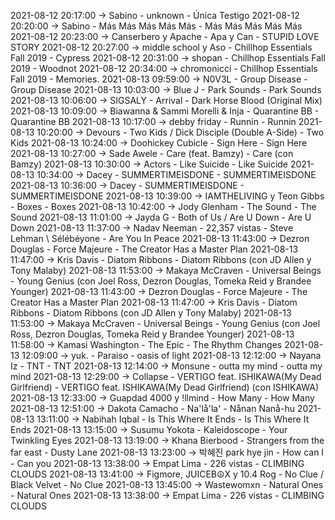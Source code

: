 2021-08-12 20:17:00 -> Sabino - unknown - Única Testigo
2021-08-12 20:20:00 -> Sabino - Más Más Más Más Más - Más Más Más Más Más
2021-08-12 20:23:00 -> Canserbero y Apache - Apa y Can - STUPID LOVE STORY
2021-08-12 20:27:00 -> middle school y Aso - Chillhop Essentials Fall 2019 - Cypress
2021-08-12 20:31:00 -> shopan - Chillhop Essentials Fall 2019 - Woodnot
2021-08-12 20:34:00 -> chromonicci - Chillhop Essentials Fall 2019 - Memories.
2021-08-13 09:59:00 -> N0V3L - Group Disease - Group Disease
2021-08-13 10:03:00 -> Blue J - Park Sounds - Park Sounds
2021-08-13 10:06:00 -> SIGSALY - Arrival - Dark Horse Blood (Original Mix)
2021-08-13 10:09:00 -> Biawanna & Sammi Morelli & Inja - Quarantine BB - Quarantine BB
2021-08-13 10:17:00 -> debby friday - Runnin - Runnin
2021-08-13 10:20:00 -> Devours - Two Kids / Dick Disciple (Double A-Side) - Two Kids
2021-08-13 10:24:00 -> Doohickey Cubicle - Sign Here - Sign Here
2021-08-13 10:27:00 -> Sade Awele - Care (feat. Bamzy) - Care (con Bamzy)
2021-08-13 10:30:00 -> Actors - Like Suicide - Like Suicide
2021-08-13 10:34:00 -> Dacey - SUMMERTIMEISDONE - SUMMERTIMEISDONE
2021-08-13 10:36:00 -> Dacey - SUMMERTIMEISDONE - SUMMERTIMEISDONE
2021-08-13 10:39:00 -> IAMTHELIVING y Teon Gibbs - Boxes - Boxes
2021-08-13 10:42:00 -> Jody Glenham - The Sound - The Sound
2021-08-13 11:01:00 -> Jayda G - Both of Us / Are U Down - Are U Down
2021-08-13 11:37:00 -> Nadav Neeman - 22,357 vistas - Steve Lehman \ Sélébéyone - Are You In Peace
2021-08-13 11:43:00 -> Dezron Douglas - Force Majeure - The Creator Has a Master Plan
2021-08-13 11:47:00 -> Kris Davis - Diatom Ribbons - Diatom Ribbons (con JD Allen y Tony Malaby)
2021-08-13 11:53:00 -> Makaya McCraven - Universal Beings - Young Genius (con Joel Ross, Dezron Douglas, Tomeka Reid y Brandee Younger)
2021-08-13 11:43:00 -> Dezron Douglas - Force Majeure - The Creator Has a Master Plan
2021-08-13 11:47:00 -> Kris Davis - Diatom Ribbons - Diatom Ribbons (con JD Allen y Tony Malaby)
2021-08-13 11:53:00 -> Makaya McCraven - Universal Beings - Young Genius (con Joel Ross, Dezron Douglas, Tomeka Reid y Brandee Younger)
2021-08-13 11:58:00 -> Kamasi Washington - The Epic - The Rhythm Changes
2021-08-13 12:09:00 -> yuk. - Paraiso - oasis of light
2021-08-13 12:12:00 -> Nayana Iz - TNT - TNT
2021-08-13 12:14:00 -> Monsune - outta my mind - outta my mind
2021-08-13 12:29:00 -> Collapse - VERTIGO feat. ISHIKAWA(My Dead Girlfriend) - VERTIGO feat. ISHIKAWA(My Dead Girlfriend) (con ISHIKAWA)
2021-08-13 12:33:00 -> Guapdad 4000 y !llmind - How Many - How Many
2021-08-13 12:51:00 -> Dakota Camacho - Na'lå'la' - Nånan Nanå-hu
2021-08-13 13:11:00 -> Nabihah Iqbal - Is This Where It Ends - Is This Where It Ends
2021-08-13 13:15:00 -> Susumu Yokota - Kaleidoscope - Your Twinkling Eyes
2021-08-13 13:19:00 -> Khana Bierbood - Strangers from the far east - Dusty Lane
2021-08-13 13:23:00 -> 박혜진 park hye jin - How can I - Can you
2021-08-13 13:38:00 -> Empat Lima - 226 vistas - CLIMBING CLOUDS
2021-08-13 13:41:00 -> Figmore, JUICEB☮X y 10.4 Rog - No Clue / Black Velvet - No Clue
2021-08-13 13:45:00 -> Wastewomxn - Natural Ones - Natural Ones
2021-08-13 13:38:00 -> Empat Lima - 226 vistas - CLIMBING CLOUDS
